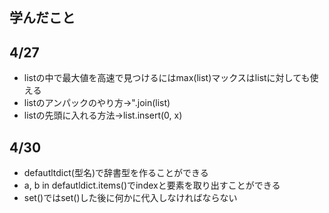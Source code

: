 ## 学んだこと
## 4/27
* listの中で最大値を高速で見つけるにはmax(list)マックスはlistに対しても使える
* listのアンパックのやり方→".join(list)
* listの先頭に入れる方法→list.insert(0, x)
## 4/30
* defautltdict(型名)で辞書型を作ることができる
* a, b in defautldict.items()でindexと要素を取り出すことができる
* set()ではset()した後に何かに代入しなければならない